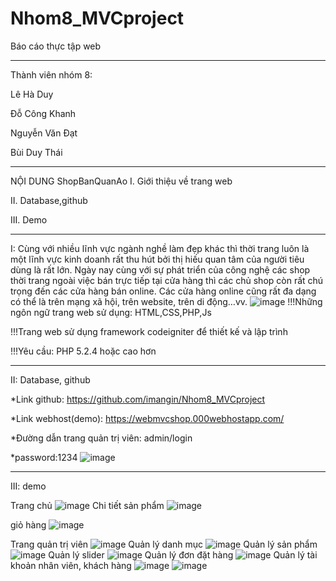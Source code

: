 # Nhom8_MVCproject

Báo cáo thực tập web
**************************
Thành viên nhóm 8:

Lê Hà Duy

Đỗ Công Khanh

Nguyễn Văn Đạt

Bùi Duy Thái
*************************
NỘI DUNG ShopBanQuanAo
I. Giới thiệu về trang web

II. Database,github

III. Demo
*************************
I: Cùng với nhiều lĩnh vực ngành nghề làm đẹp khác thì thời trang luôn là một lĩnh vực kinh doanh rất thu hút bởi thị hiếu quan tâm của người tiêu dùng là rất lớn. Ngày nay cùng với sự phát triển của công nghệ các shop thời trang ngoài việc bán trực tiếp tại cửa hàng thì các chủ shop còn rất chú trọng đến các cửa hàng bán online. Các cửa hàng online cũng rất đa dạng có thể là trên mạng xã hội, trên website, trên di động…vv.
![image](https://user-images.githubusercontent.com/66197800/144022161-faa4209b-3679-4443-b862-4182a8a70e93.png)
!!!Những ngôn ngữ trang web sử dụng: HTML,CSS,PHP,Js

!!!Trang web sử dụng framework codeigniter để thiết kế và lập trình

!!!Yêu cầu: PHP 5.2.4 hoặc cao hơn
***************************
II: Database, github

*Link github: https://github.com/imangin/Nhom8_MVCproject

*Link webhost(demo): https://webmvcshop.000webhostapp.com/

*Đường dẫn trang quản trị viên: admin/login

*password:1234
![image](https://user-images.githubusercontent.com/66197800/144025035-fad57644-e33c-4254-8a4a-ae594857cbc5.png)
***************************
III: demo

Trang chủ
![image](https://user-images.githubusercontent.com/66197800/144025907-80b6e497-697a-4be7-80dc-6e3aed6bb617.png)
Chi tiết sản phẩm
![image](https://user-images.githubusercontent.com/66197800/144026058-cd2f8aa8-41e9-4e26-a8f6-1277d8c09f47.png)

giỏ hàng
![image](https://user-images.githubusercontent.com/66197800/144026131-db7038bc-0895-4e36-baf4-8b2eccecdbd8.png)

Trang quản trị viên
![image](https://user-images.githubusercontent.com/66197800/144022409-0476d517-1a21-4496-93d5-993e99e1a748.png)
Quản lý danh mục
![image](https://user-images.githubusercontent.com/66197800/144022509-4d39481e-fbcd-4d00-963f-424e953e7038.png)
Quản lý sản phẩm
![image](https://user-images.githubusercontent.com/66197800/144025505-e020efa1-3da0-45d3-8522-3a0c3ce30aa3.png)
Quản lý slider
![image](https://user-images.githubusercontent.com/66197800/144025621-2e428eae-1bcd-48f9-a6e7-ab25374bc981.png)
Quản lý đơn đặt hàng
![image](https://user-images.githubusercontent.com/66197800/144027457-bbe49378-419e-42cd-abc3-9184728e83d2.png)
Quản lý tài khoản nhân viên, khách hàng
![image](https://user-images.githubusercontent.com/66197800/144027579-4cb959fa-e655-4cdf-a2bc-8331226b1f7f.png)
![image](https://user-images.githubusercontent.com/66197800/144027623-aad82ad9-c0d0-4a3c-a5ec-f897b70e4490.png)


